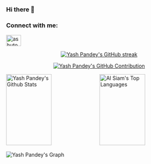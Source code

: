 ### Hi there 👋


<h3 align="left">Connect with me:</h3>
<p align="left">
<a href="https://www.linkedin.com/in/yash-pandey-493427202/" target="blank"><img align="center" src="https://raw.githubusercontent.com/rahuldkjain/github-profile-readme-generator/master/src/images/icons/Social/linked-in-alt.svg" alt="ashutosh mishra" height="30" width="40" /></a>





<p align="center">
  <a href="https://github.com/yashpandey474">
    <img src="https://github-readme-streak-stats.herokuapp.com/?user=yashpandey474&theme=radical&border=7F3FBF&background=0D1117" alt="Yash Pandey's GitHub streak"/>
  </a>
</p>

<p align="center">
  <a href="https://github.com/yashpandey474">
    <img src="https://github-profile-summary-cards.vercel.app/api/cards/profile-details?username=yashpandey474&theme=radical" alt="Yash Pandey's GitHub Contribution"/>
  </a>
</p>

<a> 
    <a href="https://github.com/yashpandey474"><img alt="Yash Pandey's Github Stats" src="https://denvercoder1-github-readme-stats.vercel.app/api?username=yashpandey474&show_icons=true&count_private=true&theme=react&border_color=7F3FBF&bg_color=0D1117&title_color=F85D7F&icon_color=F8D866" height="192px" width="49.5%"/></a>
  <a href="https://github.com/yashpandey474"><img alt="Al Siam's Top Languages" src="https://denvercoder1-github-readme-stats.vercel.app/api/top-langs/?username=yashpandey474&langs_count=8&layout=compact&theme=react&border_color=7F3FBF&bg_color=0D1117&title_color=F85D7F&icon_color=F8D866" height="192px" width="49.5%"/></a>
  <br/>
</a>


![Yash Pandey's Graph](https://github-readme-activity-graph.cyclic.app/graph?username=yashpandey474&custom_title=Yash's%20GitHub%20Activity%20Graph&bg_color=0D1117&color=7F3FBF&line=7F3FBF&point=7F3FBF&area_color=FFFFFF&title_color=FFFFFF&area=true)


<!--
**yashpandey474/yashpandey474** is a ✨ _special_ ✨ repository because its `README.md` (this file) appears on your GitHub profile.

Here are some ideas to get you started:

- 🔭 I’m currently working on ...
- 🌱 I’m currently learning ...
- 👯 I’m looking to collaborate on ...
- 🤔 I’m looking for help with ...
- 💬 Ask me about ...
- 📫 How to reach me: ...
- 😄 Pronouns: ...
- ⚡ Fun fact: ...
-->
